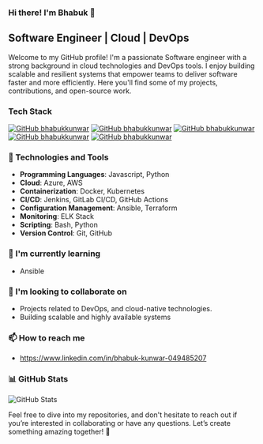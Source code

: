 ### Hi there! I'm Bhabuk 👋

## Software Engineer | Cloud | DevOps

Welcome to my GitHub profile! I'm a passionate Software engineer with a strong background in cloud technologies and DevOps tools. I enjoy building scalable and resilient systems that empower teams to deliver software faster and more efficiently. Here you'll find some of my projects, contributions, and open-source work.

### Tech Stack
[![GitHub bhabukkunwar](https://img.shields.io/badge/Azure-%23007FFF?style=for-the-badge&logoColor=white)](https://azure.microsoft.com)
[![GitHub bhabukkunwar](https://img.shields.io/badge/Amazon_AWS-FF9900?style=for-the-badge&logo=amazonaws&logoColor=white)](https://aws.amazon.com/)
[![GitHub bhabukkunwar](https://img.shields.io/badge/Terraform-7B42BC?style=for-the-badge&logo=terraform&logoColor=white)](https://terraform.io)
[![GitHub bhabukkunwar](https://img.shields.io/badge/Docker-2CA5E0?style=for-the-badge&logo=docker&logoColor=white)](https://docker.com/)
[![GitHub bhabukkunwar](https://img.shields.io/badge/Kubernetes-%233970e4?style=for-the-badge&logo=kubernetes&logoColor=white)](https://kubernetes.io/)

### 🔧 Technologies and Tools

- **Programming Languages**: Javascript, Python
- **Cloud**: Azure, AWS
- **Containerization**: Docker, Kubernetes
- **CI/CD**: Jenkins, GitLab CI/CD, GitHub Actions
- **Configuration Management**: Ansible, Terraform
- **Monitoring**: ELK Stack
- **Scripting**: Bash, Python
- **Version Control**: Git, GitHub

### 🌱 I'm currently learning

- Ansible

### 👯 I'm looking to collaborate on

- Projects related to DevOps, and cloud-native technologies.
- Building scalable and highly available systems

### 📫 How to reach me

- https://www.linkedin.com/in/bhabuk-kunwar-049485207


### 📊 GitHub Stats

![GitHub Stats](https://github-readme-stats.vercel.app/api?username=bhabukkunwar&show_icons=true&theme=radical)

Feel free to dive into my repositories, and don't hesitate to reach out if you’re interested in collaborating or have any questions. Let’s create something amazing together! 🚀
